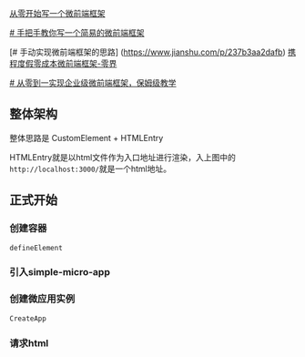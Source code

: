 
[从零开始写一个微前端框架](https://juejin.cn/post/6992041506919940109)

[# 手把手教你写一个简易的微前端框架](https://juejin.cn/post/7069535266733555725)

[# 手动实现微前端框架的思路] (https://www.jianshu.com/p/237b3aa2dafb)
[携程度假零成本微前端框架-零界](https://www.51cto.com/article/721519.html)

[# 从零到一实现企业级微前端框架，保姆级教学](https://cloud.tencent.com/developer/article/1897677)




## 整体架构

整体思路是 CustomElement + HTMLEntry

HTMLEntry就是以html文件作为入口地址进行渲染，入上图中的`http://localhost:3000/`就是一个html地址。


## 正式开始

### 创建容器

`defineElement`

### 引入simple-micro-app

### 创建微应用实例

```
CreateApp
```

### 请求html



